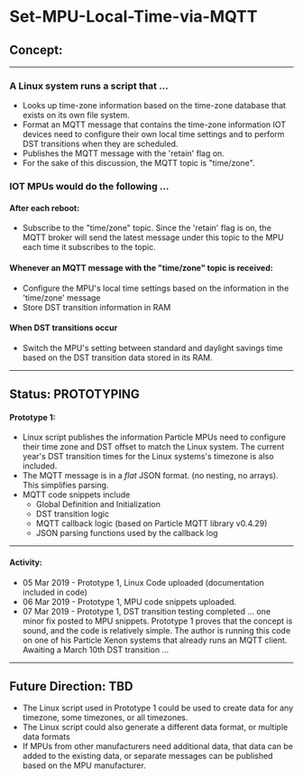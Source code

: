 # Set-MPU-Local-Time-via-MQTT

## Concept:
---
### A Linux system runs a script that ...
* Looks up time-zone information based on the time-zone database that exists on its own file system.
* Format an MQTT message that contains the time-zone information IOT devices need to configure their own local time settings and to perform DST transitions when they are scheduled.
* Publishes the MQTT message with the 'retain' flag on.
* For the sake of this discussion, the MQTT topic is "time/zone".

### IOT MPUs would do the following ...
#### After each reboot:
* Subscribe to the "time/zone" topic. Since the 'retain' flag is on, the MQTT broker will send the latest message under this topic to the MPU each time it subscribes to the topic.

#### Whenever an MQTT message with the "time/zone" topic is received:
* Configure the MPU's local time settings based on the information in the 'time/zone' message
* Store DST transition information in RAM
#### When DST transitions occur
* Switch the MPU's setting between standard and daylight savings time based on the DST transition data stored in its RAM.
---

## Status: PROTOTYPING

#### Prototype 1:
* Linux script publishes the information Particle MPUs need to configure their time zone and DST offset to match the Linux system. The current year's DST transition times for the Linux systems's timezone is also included. 
* The MQTT message is in a *flat* JSON format. (no nesting, no arrays). This simplifies parsing. 
* MQTT code snippets include
     * Global Definition and Initialization
     * DST transition logic
     * MQTT callback logic (based on Particle MQTT library v0.4.29)
     * JSON parsing functions used by the callback log
---
#### Activity:
* 05 Mar 2019 - Prototype 1, Linux Code uploaded (documentation included in code)
* 06 Mar 2019 - Prototype 1, MPU code snippets uploaded.
* 07 Mar 2019 - Prototype 1, DST transition testing completed ... one minor fix posted to MPU snippets.
Prototype 1 proves that the concept is sound, and the code is relatively simple. The author is running this code on one of his Particle Xenon systems that already runs an MQTT client. Awaiting a March 10th DST transition ...
---
## Future Direction: TBD
* The Linux script used in Prototype 1 could be used to create data for any timezone, some timezones, or all timezones. 
* The Linux script could also generate a different data format, or multiple data formats
* If MPUs from other manufacturers need additional data, that data can be added to the existing data, or separate messages can be published based on the MPU manufacturer.







